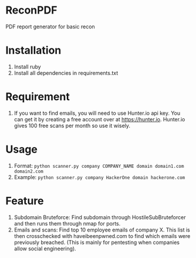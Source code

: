 # ReconPDF
PDF report generator for basic recon

# Installation 
1. Install ruby 
2. Install all dependencies in requirements.txt

# Requirement

1. If you want to find emails, you will need to use Hunter.io api key. You can get it by creating a free account over at https://hunter.io. Hunter.io gives 100 free scans per month so use it wisely. 

# Usage
1. Format:  `python scanner.py company COMPANY_NAME domain domain1.com domain2.com`
2. Example: `python scanner.py company HackerOne domain hackerone.com`


# Feature
1. Subdomain Bruteforce: Find subdomain through HostileSubBruteforcer and then runs them through nmap for ports. 
2. Emails and scans: Find top 10 employee emails of company X. This list is then crosschecked with haveibeenpwned.com to find which emails were previously breached. (This is mainly for pentesting when companies allow social engineering). 
